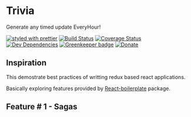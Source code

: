 # Trivia
Generate any timed update EveryHour!


[![styled with prettier](https://img.shields.io/badge/styled_with-prettier-ff69b4.svg)](https://github.com/prettier/prettier)
[![Build Status](https://travis-ci.org/nshimiye/every-hour.svg?branch=master)](https://travis-ci.org/nshimiye/every-hour)
[![Coverage Status](https://coveralls.io/repos/github/nshimiye/every-hour/badge.svg?branch=master)](https://coveralls.io/github/nshimiye/every-hour?branch=master)
[![Dev Dependencies](https://david-dm.org/nshimiye/every-hour/dev-status.svg)](https://david-dm.org/nshimiye/every-hour?type=dev)
[![Greenkeeper badge](https://badges.greenkeeper.io/nshimiye/every-hour.svg)](https://greenkeeper.io/)
[![Donate](https://img.shields.io/badge/donate-paypal-blue.svg)](https://paypal.me/nshimiyetech)

## Inspiration

This demostrate best practices of writting redux based react applications.

Basically exploring features provided by [React-boilerplate](https://github.com/react-boilerplate/react-boilerplate) package.

## Feature # 1 - Sagas
